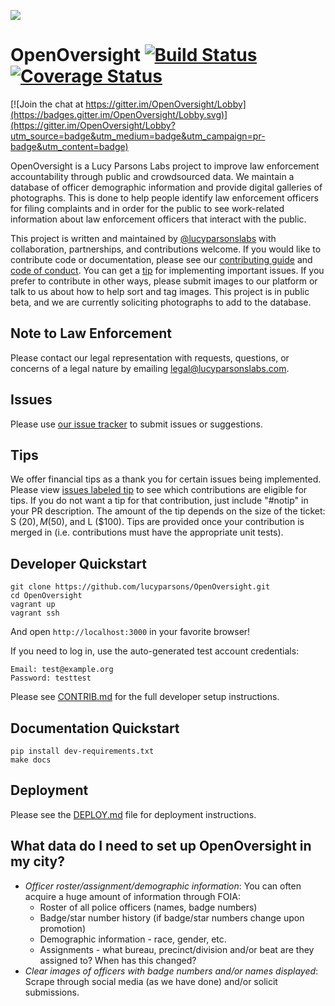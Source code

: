 ![](docs/img/lpl-logo.png)

# OpenOversight [![Build Status](https://travis-ci.org/lucyparsons/OpenOversight.svg?branch=develop)](https://travis-ci.org/lucyparsons/OpenOversight) [![Coverage Status](https://coveralls.io/repos/github/lucyparsons/OpenOversight/badge.svg?branch=develop)](https://coveralls.io/github/lucyparsons/OpenOversight?branch=develop)

[![Join the chat at https://gitter.im/OpenOversight/Lobby](https://badges.gitter.im/OpenOversight/Lobby.svg)](https://gitter.im/OpenOversight/Lobby?utm_source=badge&utm_medium=badge&utm_campaign=pr-badge&utm_content=badge)

OpenOversight is a Lucy Parsons Labs project to improve law enforcement accountability through public and crowdsourced data. We maintain a database of officer demographic information and provide digital galleries of photographs. This is done to help people identify law enforcement officers for filing complaints and in order for the public to see work-related information about law enforcement officers that interact with the public.

This project is written and maintained by [@lucyparsonslabs](https://twitter.com/lucyparsonslabs) with collaboration, partnerships, and contributions welcome. If you would like to contribute code or documentation, please see our [contributing guide](/CONTRIB.md) and [code of conduct](/CODE_OF_CONDUCT.md). You can get a [tip](#tips) for implementing important issues. If you prefer to contribute in other ways, please submit images to our platform or talk to us about how to help sort and tag images. This project is in public beta, and we are currently soliciting photographs to add to the database.

## Note to Law Enforcement

Please contact our legal representation with requests, questions, or concerns of a legal nature by emailing [legal@lucyparsonslabs.com](mailto:legal@lucyparsonslabs.com).

## Issues

Please use [our issue tracker](https://github.com/lucyparsons/OpenOversight//issues/new) to submit issues or suggestions.

## Tips

We offer financial tips as a thank you for certain issues being implemented. Please view [issues labeled tip](
https://github.com/lucyparsons/OpenOversight/issues?q=is%3Aissue+is%3Aopen+label%3Atip) to see which contributions are eligible for tips. If you do not want a tip for that
contribution, just include "#notip" in your PR description. The amount of the tip depends on the size of the ticket: S ($20), M ($50), and L ($100). Tips are provided once your contribution is merged in (i.e. contributions must have the appropriate unit tests).

## Developer Quickstart

```
git clone https://github.com/lucyparsons/OpenOversight.git
cd OpenOversight
vagrant up
vagrant ssh
```

And open `http://localhost:3000` in your favorite browser!

If you need to log in, use the auto-generated test account
credentials:

```
Email: test@example.org
Password: testtest
```

Please see [CONTRIB.md](/CONTRIB.md) for the full developer setup instructions.

## Documentation Quickstart

```
pip install dev-requirements.txt
make docs
```

## Deployment

Please see the [DEPLOY.md](/DEPLOY.md) file for deployment instructions.

## What data do I need to set up OpenOversight in my city?

* *Officer roster/assignment/demographic information*: You can often acquire a huge amount of information through FOIA:
  * Roster of all police officers (names, badge numbers)
  * Badge/star number history (if badge/star numbers change upon promotion)
  * Demographic information - race, gender, etc.
  * Assignments - what bureau, precinct/division and/or beat are they assigned to? When has this changed?
* *Clear images of officers with badge numbers and/or names displayed*: Scrape through social media (as we have done) and/or solicit submissions.
